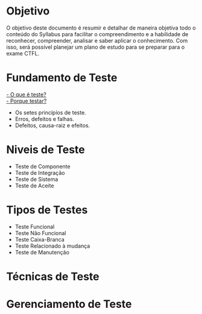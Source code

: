 # Objetivo
  
  O objetivo deste documento é resumir e detalhar de maneira objetiva todo o conteúdo do Syllabus para facilitar o compreendimento e a habilidade de reconhecer, compreender, analisar e saber aplicar o conhecimento. Com isso, será possível planejar um plano de estudo para se preparar para o exame CTFL.


# Fundamento de Teste
  <a href="https://github.com/Felipe-QA/TrilhaCTFL/blob/main/oQueETeste.md">- O que é teste?</a></br>
  <a href="https://github.com/Felipe-QA/TrilhaCTFL/blob/main/porqueTestar.md">- Porque testar?</a>
  - Os setes princípíos de teste.
  - Erros, defeitos e falhas.
  - Defeitos, causa-raiz e efeitos.

# Niveis de Teste
  - Teste de Componente
  - Teste de Integração
  - Teste de Sistema
  - Teste de Aceite
  

# Tipos de Testes
  - Teste Funcional
  - Teste Não Funcional
  - Teste Caixa-Branca
  - Teste Relacionado à mudança
  - Teste de Manutenção

# Técnicas de Teste

# Gerenciamento de Teste
